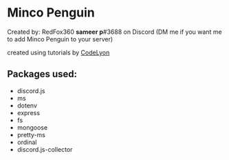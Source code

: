 # Minco Penguin

Created by: RedFox360
**sameer p**#3688 on Discord (DM me if you want me to add Minco Penguin to your server)

created using tutorials by [CodeLyon](https://www.youtube.com/codelyon)

## Packages used:

- discord.js
- ms
- dotenv
- express
- fs
- mongoose
- pretty-ms
- ordinal
- discord.js-collector
